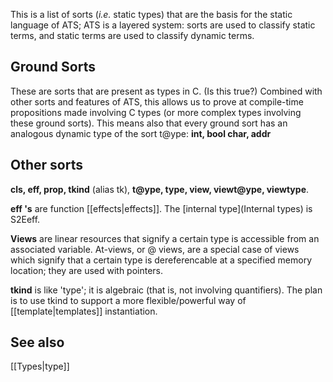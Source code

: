 This is a list of sorts (*i.e.* static types) that are the basis for the
static language of ATS; ATS is a layered system: sorts are used to classify
static terms, and static terms are used to classify dynamic terms.

## Ground Sorts

These are sorts that are present as types in C. (Is this true?) Combined
with other sorts and features of ATS, this allows us to prove at
compile-time propositions made involving C types (or more complex types
involving these ground sorts). This means also that every ground sort has an
analogous dynamic type of the sort t@ype: **int, bool char, addr**

## Other sorts

**cls, eff, prop, tkind** (alias tk), **t@ype, type, view, viewt@ype, viewtype**.

**eff 's** are function [[effects|effects]]. The [internal type](Internal types) is S2Eeff.  

**Views** are linear resources that signify a certain type is accessible from an associated variable. At-views, or @ views, are a special case of views which signify that a certain type is dereferencable at a specified memory location; they are used with pointers.

**tkind** is like 'type'; it is algebraic (that is, not involving quantifiers). The plan is to use tkind to support a more flexible/powerful way of [[template|templates]] instantiation.

## See also

[[Types|type]]
